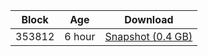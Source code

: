 |     Block   |     Age     |   Download  |
| ----------- | ----------- | ----------- |
|   353812   |  6 hour | [Snapshot (0.4 GB)](https://s3.eu-central-1.amazonaws.com/w3coins.io/snapshots/lava-testnet/lava_snapsot_latest.tar.lz4)  |
